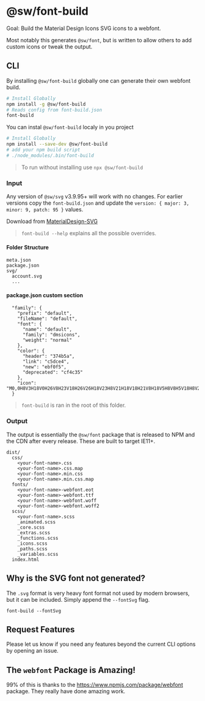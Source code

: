 # @sw/font-build

Goal: Build the Material Design Icons SVG icons to a webfont.

Most notably this generates `@sw/font`, but is written to allow others to add custom icons or tweak the output.

## CLI

By installing `@sw/font-build` globally one can generate their own webfont build.

```bash
# Install Globally
npm install -g @sw/font-build
# Reads config from font-build.json
font-build
```

You can instal `@sw/font-build` localy in you project 
```bash
# Install Globally
npm install --save-dev @sw/font-build
# add your npm build script
# ./node_modules/.bin/font-build
```
> To run without installing use `npx @sw/font-build`

### Input

Any version of `@sw/svg` v3.9.95+ will work with no changes. For earlier versions copy the `font-build.json` and update the `version: { major: 3, minor: 9, patch: 95 }` values.

Download from [MaterialDesign-SVG](https://github.com/Templarian/MaterialDesign-SVG)

> `font-build --help` explains all the possible overrides.

#### Folder Structure

```text
meta.json
package.json
svg/
  account.svg
  ...
```
####  package.json custom section
```
  "family": {
    "prefix": "default",
    "fileName": "default",
    "font": {
      "name": "default",
      "family": "dmsicons",
      "weight": "normal"
    },
    "color": {
      "header": "374b5a",
      "link": "c5dce4",
      "new": "ebf0f5",
      "deprecated": "cf4c35"
    },
    "icon": "M0,0H8V3H18V0H26V8H23V18H26V26H18V23H8V21H18V18H21V8H18V5H8V8H5V18H8V26H0V18H3V8H0V0M2,2V6H6V2H2M2,20V24H6V20H2M20,2V6H24V2H20M20,20V24H24V20H20Z"
  }
```

> `font-build` is ran in the root of this folder.

### Output

The output is essentially the `@sw/font` package that is released to NPM and the CDN after every release. These are built to target IE11+.

```text
dist/
  css/
    <your-font-name>.css
    <your-font-name>.css.map
    <your-font-name>.min.css
    <your-font-name>.min.css.map
  fonts/
    <your-font-name>-webfont.eot
    <your-font-name>-webfont.ttf
    <your-font-name>-webfont.woff
    <your-font-name>-webfont.woff2
  scss/
    <your-font-name>.scss
    _animated.scss
    _core.scss
    _extras.scss
    _functions.scss
    _icons.scss
    _paths.scss
    _variables.scss
  index.html
```

## Why is the SVG font not generated?

The `.svg` format is very heavy font format not used by modern browsers, but it can be included. Simply append the `--fontSvg` flag.

```
font-build --fontSvg
```

## Request Features

Please let us know if you need any features beyond the current CLI options by opening an issue.

## The `webfont` Package is Amazing!

99% of this is thanks to the https://www.npmjs.com/package/webfont package. They really have done amazing work.